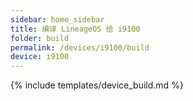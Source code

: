 ```yaml
---
sidebar: home_sidebar
title: 编译 LineageOS 给 i9100
folder: build
permalink: /devices/i9100/build
device: i9100
---
```

{% include templates/device_build.md %}
